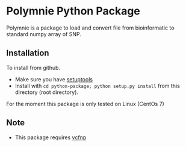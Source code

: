 Polymnie Python Package
=================

Polymnie is a package to load and convert file from bioinformatic to standard numpy array of SNP.

Installation
------------

To install from github.
- Make sure you have [setuptools](https://pypi.python.org/pypi/setuptools)
- Install with `cd python-package; python setup.py install` from this directory (root directory).

For the moment this package is only tested on Linux (CentOs 7)

Note
----

- This package requires [vcfnp](https://pypi.python.org/pypi/vcfnp)
